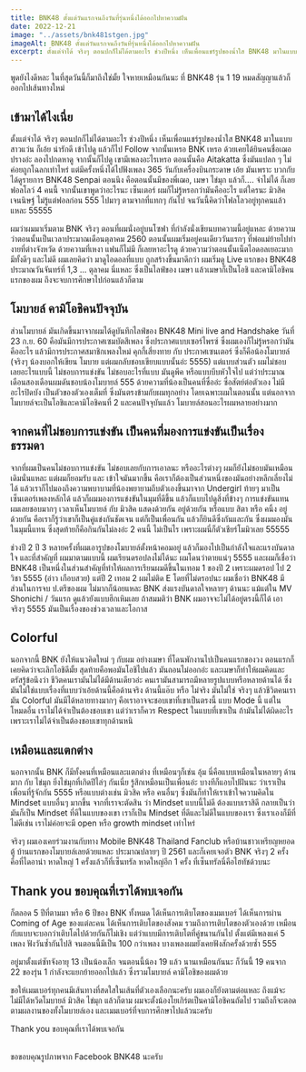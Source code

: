 ```yaml
---
title: BNK48 ตั้งแต่วันแรกจนถึงวันที่รุ่นหนึ่งได้ออกไปหาความฝัน
date: 2022-12-21
image: "../assets/bnk481stgen.jpg"
imageAlt: BNK48 ตั้งแต่วันแรกจนถึงวันที่รุ่นหนึ่งได้ออกไปหาความฝัน
excerpt: ตั้งแต่จำได้ จริงๆ ตอนปกก็ไม่ได้ตามอะไร ช่วงปีหนึ่ง เห็นเพื่อนแชร์รูปของน้ำใส BNK48 มาในแบบสาวแว่น ก็เอ้ย น่ารักดี เข้าไปดู แล้วก็ไป Follow จากนั้นเหรอ BNK เหรอ ด้วยเคยได้ยินคนชื่อเฌอปรางอ่ะ ลองไปกดหาดู จากนั้นก็ไปดู เขามีเพลงอะไรเหรอ ตอนนั้นคือ Aitakatta ซึ่งมันแปลก ๆ ไม่ค่อยถูกโฉลกเท่าไหร่ แต่มีครั้งหนึ่งได้ไปฟังเพลง 365 วันกับเครื่องบินกระดาษ เอ้ย มันเพราะ
---
```


พูดยังไงดีหละ ในที่สุดวันนี้ก็มาถึงใช่มั้ย ใจหายเหมือนกันนะ ที่ BNK48 รุ่น 1 19 หมดสัญญาแล้วก็ออกไปเส้นทางใหม่

## เข้ามาได้ไงเนี่ย

ตั้งแต่จำได้ จริงๆ ตอนปกก็ไม่ได้ตามอะไร ช่วงปีหนึ่ง เห็นเพื่อนแชร์รูปของน้ำใส BNK48 มาในแบบสาวแว่น ก็เอ้ย น่ารักดี เข้าไปดู แล้วก็ไป Follow จากนั้นเหรอ BNK เหรอ ด้วยเคยได้ยินคนชื่อเฌอปรางอ่ะ ลองไปกดหาดู จากนั้นก็ไปดู เขามีเพลงอะไรเหรอ ตอนนั้นคือ Aitakatta ซึ่งมันแปลก ๆ ไม่ค่อยถูกโฉลกเท่าไหร่ แต่มีครั้งหนึ่งได้ไปฟังเพลง 365 วันกับเครื่องบินกระดาษ เอ้ย มันเพราะ บวกกับได้ดูรายการ BNK48 Senpai ตอนนึง คือตอนนั้นมีของพี่เฌอ, เมษา ไข่มุก แล้วก็.... จำไม่ได้ ก็เลยฟอลโลว์ 4 คนนี้ จากนั้นเขาพูดว่าอะไรนะ เซ็นเตอร์ ผมก็ไม่รู้หรอกว่ามันคืออะไร แต่ใครนะ มิวสิค เจนนิษฐ์ ไม่รู้แต่ฟอลก่อน 555 ไปมาๆ ตามจากที่แทกๆ กันไป จนวันนี้คิดว่าโฟลโลวอยู่ทุกคนแล้วแหละ 55555

ผมว่าผมมาเริ่มตาม BNK จริงๆ ตอนที่ผมนั่งอยู่บนโซฟา ที่กำลังนั่งเขียนบทความนี้อยู่แหละ ด้วยความว่าตอนนั้นเป็นเวลาประมาณเดือนตุลาคม 2560 ตอนนั้นผมเริ่มอยู่คนเดียววันแรกๆ ที่พ่อแม่ย้ายไปทำงายที่ต่างจังหวัด ด้วยความที่เหงา แฟนก็ไม่มี ก็เลยหาอะไรดู ด้วยความว่าตอนนั้นเน็ตไอดอลเยอะมาก มีทั้งดีๆ และไม่ดี ผมเลยคิดว่า มาดูไอดอลที่แบบ ถูกสร้างขึ้นมาดีกว่า ผมเริ่มดู Live แรกของ BNK48 ประมาณวันจันทร์ที่ 1,3 ... ตุลาคม นี่แหละ ซึ่งเป็นไลฟ์ของ เมษา แล้วเมษาก็เป็นโอชิ และคามิโอชิคนแรกของผม ถึงจะจบการศึกษาไปก่อนแล้วก็ตาม

## โมบายล์ คามิโอชิคนปัจจุบัน

ส่วนโมบายล์ มันเกิดขึ้นมาจากผมได้ดูบันทึกไลฟ์ของ BNK48 Mini live and Handshake วันที่ 23 ก.ย. 60 คือมันมีการประกาศเซมบัตสึเพลง ซึ่งประกาศแบบเซอร์ไพรซ์ ซึ่งผมเองก็ไม่รู้หรอกว่ามันคืออะไร แล้วมีการประกาศสมาชิกเพลงใหม่ คุกกี้เสี่ยงทาย กับ ประกาศเซนเตอร์ ซึ่งก็คือน้องโมบายล์ (จริงๆ น้องบอกให้เขียน โมบาย แต่ผมกลับชอบเขียบแบบนั้นอ่ะ 5555) แต่แบบส่วนตัว ผมไม่ชอบเลยอะไรแบบนี้ ไม่ชอบการแข่งขัน ไม่ชอบอะไรที่แบบ มันดูพีค หรือแบบบีบหัวใจไป แต่ว่าประมาณเดือนสองเดือนผมดันชอบน้องโมบายล์ 555 ด้วยความที่น้องเป็นคนที่ซื่ออ่ะ ซื่อสัตย์ต่อตัวเอง ไม่มีอะไรปิดบัง เป็นตัวของตัวเองเต็มที่ ซึ่งมันตรงข้ามกับผมทุกอย่าง โดยเฉพาะผมในตอนนั้น แต่นอกจากโมบายล์จะเป็นโอชิและคามิโอชิคนที่ 2 และคนปัจจุบันแล้ว โมบายล์สอนอะไรผมหลายอย่างมาก

## จากคนที่ไม่ชอบการแข่งขัน เป็นคนที่มองการแข่งขันเป็นเรื่องธรรมดา

จากที่ผมเป็นคนไม่ชอบการแข่งขัน ไม่ชอบเลยกับการเอาลนะ หรืออะไรต่างๆ ผมก็ยังไม่ชอบมันเหมือนเดิมนั่นแหละ แต่ผมก็ยอมรับ และ เข้าใจมันมากขึ้น คือเราก็ต้องเป็นส่วนหนึ่งของมันอย่างหลีกเลี่ยงไม่ได้ แล้วเราก็ไปมองถึงความพบาบามที่น้องพยายามถีบตัวเองขึ้นมาจาก Undergirl ท้ายๆ มาเป็นเซ็นเตอร์เพลงหลักได้ แล้วก็ผมมองการแข่งขันในมุมที่ดีขึ้น แล้วก็แบบไปดูสิ่งที่ข้างๆ การแข่งขันแทน ผมเลยชอบมากๆ เวลาเห็นโมบายล์ กับ มิวสิค แสดงด้วยกัน อยู่ด้วยกัน หรือแบบ สิตา หรือ คนิ้ง อยู่ด้วยกัน คือเราก็รู้ว่าเขาก็เป็นคู่แข่งกันชัดเจน แต่ก็เป็นเพื่อนกัน แล้วก็ยินดีซึ่งกันและกัน ซึ่งผมมองมันในมุมนี้แทน ซึ่งสุดท้ายก็คือกินกันไม่ลงอ่ะ 2 คนนี้ ไม่เป็นไร เพราะผมนี่ก็ตัวเชียร์โมมิวเลย 55555

ช่วงปี 2 ปี 3 หลายครั้งที่ผมเอารูปของโมบายล์ตั้งหน้าคอมอยู่ แล้วก็มองไปเป็นกำลังใจและแรงบันดาลใจ และที่สำคัญที่ ผมมาตามแบบนี้ ผมเรียนดรอปลงไม่ได้นะ ผมโดนว่าตายแน่ๆ 5555 และผมก็เชื่อว่า BNK48 เป็นหนึ่งในส่วนสำคัญที่ทำให้ผลการเรียนผมดีขึ้นในเทอม 1 ของปี 2 เพราะผมดรอป ไป 2 วิชา 5555 (อ่าว เกือบสวย) แต่ปี 2 เทอม 2 ผมไม่ติด E โดยที่ไม่ดรอปนะ ผมเชื่อว่า BNK48 มีส่วนในการจบ ป.ตรีของผม ไม่มากก็น้อยแหละ BNK ส่งแรงบันดาลใจหลายๆ ด้านนะ แม้แต่ใน MV Shonichi / วันแรก ดูแล้วยังแบบฮึกเหิมเลย ถ้าสมมติว่า BNK ผมอาจจะไม่ได้อยู่ตรงนี้ก็ได้ เอาจริงๆ 5555 มันเป็นเรื่องของช่วงเวลาและโอกาส

## Colorful

นอกจากนี้ BNK ยังให้แนวคิดใหม่ ๆ กับผม อย่างเมษา ที่โดนพักงานไปเป็นคนแรกของวง ตอนแรกก็เคยคิดว่าจะเลิกโอชิดีมั้ย สุดท้ายคือพอมันโอชิไปแล้ว มันถอนไม่ออกอ่ะ และเมษาก็ทำให้ผมคิดและตรัสรู้ข้อนึงว่า ชีวิตคนเรามันไม่ได้มีด้านเดียวอ่ะ คนเรามันสามารถมีหลายรูปแบบหรือหลายด้านได้ ซึ่งมันไม่ใช่แบบเรื่องที่แบบว่าเอ้ยด้านนี้คือด้านจริง ด้านนี้แอ๊บ หรือ ไม่จริง มันไม่ใช่ จริงๆ แล้วชีวิตคนเรามัน Colorful มันมีได้หลายทางมากๆ คือเราอาจจะชอบเขาที่เขาเป็นตรงนี้ แบบ Mode นี้ แต่ในโหมดอื่น เราไม่ได้จำเป็นต้องชอบเขา แต่ว่าเราก็ควร Respect ในแบบที่เขาเป็น ถ้ามันไม่ได้ผิดอะไร เพราะเราไม่ได้จำเป็นต้องชอบเขาทุกด้านหนิ

## เหมือนและแตกต่าง

นอกจากนั้น BNK ก็มีทั้งคนที่เหมือนและแตกต่าง ที่เหมือนๆก็เช่น อุ้ม นี่คือแบบเหมือนในหลายๆ ด้านมาก กับ ไข่มุก ยิ่งไข่มุกที่เกิดปีไล่ๆ กันเนี่ย รู้สึกเหมือนเป็นเพื่อนอ่ะ บางทีก็แอบไปฝันนะ ว่าเราเป็นเพื่อนที่รู้จักกัน 5555 หรือแบบต่างเช่น มิวสิค หรือ คนอื่นๆ ซึ่งมันก็ทำให้เราเข้าใจความคิดใน Mindset แบบอื่นๆ มากขึ้น จากที่เราจะตัดสิน ว่า Mindset แบบนี้ไม่ดี ต้องแบบเราสิดี กลายเป็นว่า มันก็เป็น Mindset ที่ดีในแบบของเขา เราก็เป็น Mindset ที่ดีและไม่ดีในแบบของเรา ซึ่งเราเองก็มีที่ไม่ดีเช่น เราไม่ค่อยจะมี open หรือ growth mindset เท่าไหร่

จริงๆ ผมเองเคยร่วมงานกับทาง Mobile BNK48 Thailand Fanclub หรือบ้านชาวเหรียญหยอดตู้ บ้านแรกของโมบายล์เลยด้วยแหละ ประมาณปลายๆ ปี 2561 และก็เคยเจอตัว BNK จริงๆ 2 ครั้งคือที่ไดอาน่า หาดใหญ่ 1 ครั้งแล้วก็ที่เซ็นทรัล หาดใหญ่อีก 1 ครั้ง ที่เซ็นทรัลนี่คือไฮทัชด้วบนะ

## Thank you ขอบคุณที่เราได้พบเจอกัน

ก็ตลอด 5 ปีที่ตามมา หรือ 6 ปีของ BNK ทั้งหมด ได้เห็นการเติบโตของเมมเบอร์ ได้เห็นการผ่าน Coming of Age ของแต่ละคน ได้เห็นการเติบโตของสังคม รวมถึงการเติบโตของตัวเองด้วย เหมือนกับแบบจะบอกว่าเติบโตไปด้วยกันก็ไม่เชิง แต่ว่าแบบมีการเติบโตที่คู่ขนานกันไป ตั้งแต่มีเพลงแค่ 5 เพลง ฟังวันซ้ำกันไปสิ จนตอนนี้มีเป็น 100 กว่าเพลง บางเพลงผมยังเคยฟังสักครั้งด้วยซ้ำ 555

อยู่มาตั้งแต่ซัทจังอายุ 13 เป็นน้องเล็ก จนตอนนี้น้อง 19 แล้ว นานเหมือนกันนะ ก็วันนี้ 19 คนจาก 22 ของรุ่น 1 กำลังจะแยกย้ายออกไปแล้ว ซึ่งรวมโมบายล์ คามิโอชิของผมด้วย

ขอให้เมมเบอร์ทุกคนมีเส้นทางที่สดใสในเส้นที่ตัวเองเลือกนะครับ ผมเองก็ยังตามต่อแหละ ถึงแม้จะไม่มีได้หวีดโมบายล์ มิวสิค ไข่มุก แล้วก็ตาม ผมจะตั้งน้องโยเกิร์ตเป็นคามิโอชิคนถัดไป รวมถึงก็จะตอดตามผลงานของทั้งโมบายล์เอง และเมมเบอร์ที่จบการศึกษาไปแล้วนะครับ

Thank you ขอบคุณที่เราได้พบเจอกัน

<br/>
ขอขอบคุณรูปภาพจาก Facebook BNK48 นะครับ
